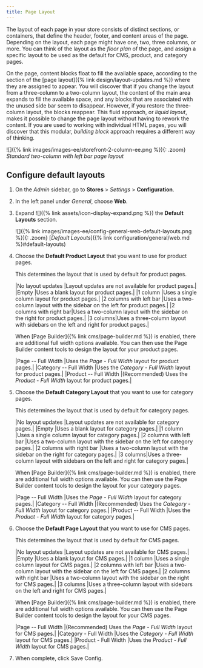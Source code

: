 ```yaml
---
title: Page Layout
---
```


The layout of each page in your store consists of distinct sections, or containers, that define the header, footer, and content areas of the page. Depending on the layout, each page might have one, two, three columns, or more. You can think of the layout as the _floor plan_ of the page, and assign a specific layout to be used as the default for CMS, product, and category pages.

On the page, content blocks float to fill the available space, according to the section of the [page layout]({% link design/layout-updates.md %}) where they are assigned to appear. You will discover that if you change the layout from a three-column to a two-column layout, the content of the main area expands to fill the available space, and any blocks that are associated with the unused side bar seem to disappear. However, if you restore the three-column layout, the blocks reappear. This fluid approach, or _liquid layout_, makes it possible to change the page layout without having to rework the content. If you are used to working with individual HTML pages, you will discover that this modular, _building block_ approach requires a different way of thinking.

![]({% link images/images-ee/storefront-2-column-ee.png %}){: .zoom}
_Standard two-column with left bar page layout_

## Configure default layouts

1. On the _Admin_ sidebar, go to **Stores** > _Settings_ > **Configuration**.

1. In the left panel under _General_, choose **Web**.

1. Expand ![]({% link assets/icon-display-expand.png %}) the **Default Layouts** section.

   ![]({% link images/images-ee/config-general-web-default-layouts.png %}){: .zoom}
   [*Default Layouts*]({% link configuration/general/web.md %}#default-layouts)

1. Choose the **Default Product Layout** that you want to use for product pages.

   This determines the layout that is used by default for product pages.

   |No layout updates |Layout updates are not available for product pages.|
   |Empty |Uses a blank layout for product pages.|
   |1 column |Uses a single column layout for product pages.|
   |2 columns with left bar |Uses a two-column layout with the sidebar on the left for product pages.|
   |2 columns with right bar|Uses a two-column layout with the sidebar on the right for product pages.|
   |3 columns|Uses a three-column layout with sidebars on the left and right for product pages.|

   When [Page Builder]({% link cms/page-builder.md %}) is enabled, there are additional full width options available. You can then use the Page Builder content tools to design the layout for your product pages.

   |Page -- Full Width |Uses the _Page - Full Width_  layout for product pages.|
   |Category -- Full Width |Uses the _Category - Full Width_ layout for product pages.|
   |Product -- Full Width |(Recommended) Uses the _Product - Full Width_ layout for product pages.|

1. Choose the **Default Category Layout** that you want to use for category pages.

   This determines the layout that is used by default for category pages.

   |No layout updates |Layout updates are not available for category pages.|
   |Empty |Uses a blank layout for category pages.|
   |1 column |Uses a single column layout for category pages.|
   |2 columns with left bar |Uses a two-column layout with the sidebar on the left for category pages.|
   |2 columns with right bar |Uses a two-column layout with the sidebar on the right for category pages.|
   |3 columns|Uses a three-column layout with sidebars on the left and right for category pages.|

   When [Page Builder]({% link cms/page-builder.md %}) is enabled, there are additional full width options available. You can then use the Page Builder content tools to design the layout for your category pages.

   |Page -- Full Width |Uses the _Page - Full Width_ layout for category pages.|
   |Category -- Full Width |(Recommended) Uses the _Category - Full Width_ layout for category pages.|
   |Product -- Full Width |Uses the _Product - Full Width_ layout for category pages.|

1. Choose the **Default Page Layout** that you want to use for CMS pages.

   This determines the layout that is used by default for CMS pages.

   |No layout updates |Layout updates are not available for CMS pages.|
   |Empty |Uses a blank layout for CMS pages.|
   |1 column |Uses a single column layout for CMS pages.|
   |2 columns with left bar |Uses a two-column layout with the sidebar on the left for CMS pages.|
   |2 columns with right bar |Uses a two-column layout with the sidebar on the right for CMS pages.|
   |3 columns |Uses a three-column layout with sidebars on the left and right for CMS pages.|

   When [Page Builder]({% link cms/page-builder.md %}) is enabled, there are additional full width options available. You can then use the Page Builder content tools to design the layout for your CMS pages.

   |Page -- Full Width |(Recommended) Uses the _Page - Full Width_ layout for CMS pages.|
   |Category - Full Width |Uses the _Category - Full Width_ layout for CMS pages.|
   |Product - Full Width |Uses the _Product - Full Width_ layout for CMS pages.|

1. When complete, click <span class="btn">Save Config</span>.
